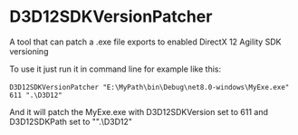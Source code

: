 # D3D12SDKVersionPatcher
A tool that can patch a .exe file exports to enabled DirectX 12 Agility SDK versioning

To use it just run it in command line for example like this:

​    `D3D12SDKVersionPatcher "E:\MyPath\bin\Debug\net8.0-windows\MyExe.exe" 611 ".\D3D12"`

And it will patch the MyExe.exe with D3D12SDKVersion set to 611 and D3D12SDKPath set to "".\D3D12"
